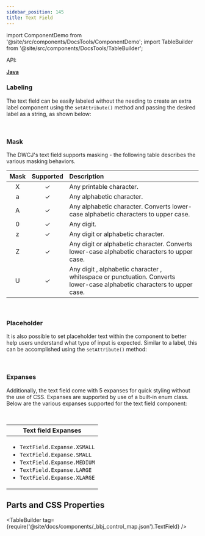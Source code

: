 ```yaml
---
sidebar_position: 145 
title: Text Field
---
```


import ComponentDemo from '@site/src/components/DocsTools/ComponentDemo';
import TableBuilder from '@site/src/components/DocsTools/TableBuilder';


<div style={{width: "100%" , display: "flex", justifyContent: "flex-end", marginBottom: "-50px"}}>
<p style={{color: "gray"}} >API:&nbsp;</p>
<b><a href="https://javadoc.io/static/org.dwcj/dwcj-engine/0.15.0/org/dwcj/controls/stringeditbox/StringEditBox.html" style={{justifySelf: "flex-end"}}> Java </a></b>
</div>

### Labeling


The text field can be easily labeled without the needing to create an extra label component using the `setAttribute()` method and passing the desired label as a string, as shown below: <br/>

<ComponentDemo 
path='https://hot.bbx.kitchen/webapp/controlsamples?class=control_demos.stringeditdemos.StringEditLabelDemo' 
javaE='https://raw.githubusercontent.com/DwcJava/ControlSamples/main/src/main/java/control_demos/stringeditdemos/StringEditLabelDemo.java'
javaC='https://raw.githubusercontent.com/DwcJava/ControlSamples/main/src/main/code_snippets/stringedit/Label.txt'
cssURL='https://raw.githubusercontent.com/DwcJava/ControlSamples/main/src/main/resources/css/stringeditboxstyles/string_edit_styles.css' 
javaHighlight='{16}'
height = '125px'
/>

<br/>

### Mask

The DWCJ's text field supports masking - the following table describes the various masking behaviors.

<table>
<thead>
<tr>
<th align="center">Mask</th>
<th align="center">Supported</th>
<th align="left">Description</th>
</tr>
</thead>
<tbody>
<tr>
<td align="center">X</td>
<td align="center">✓</td>
<td align="left">Any printable character.</td>
</tr>
<tr>
<td align="center">a</td>
<td align="center">✓</td>
<td align="left">Any alphabetic character.</td>
</tr>
<tr>
<td align="center">A</td>
<td align="center">✓</td>
<td align="left">Any alphabetic character. Converts lower-case alphabetic characters to upper case.</td>
</tr>
<tr>
<td align="center">0</td>
<td align="center">✓</td>
<td align="left">Any digit.</td>
</tr>
<tr>
<td align="center">z</td>
<td align="center">✓</td>
<td align="left">Any digit or alphabetic character.</td>
</tr>
<tr>
<td align="center">Z</td>
<td align="center">✓</td>
<td align="left">Any digit or alphabetic character. Converts lower-case alphabetic characters to upper case.</td>
</tr>
<tr>
<td align="center">U</td>
<td align="center">✓</td>
<td align="left">Any digit , alphabetic character , whitespace or punctuation. Converts lower-case alphabetic characters to upper case.</td>
</tr>
</tbody>
</table>

<br/>

### Placeholder

It is also possible to set placeholder text within the component to better help users understand what type of input is expected. Similar to a label, this can be accomplished using the `setAttribute()` method: <br/>

<ComponentDemo 
path='https://hot.bbx.kitchen/webapp/controlsamples?class=control_demos.stringeditdemos.StringEditPlaceholder' 
javaE='https://raw.githubusercontent.com/DwcJava/ControlSamples/main/src/main/java/control_demos/stringeditdemos/StringEditPlaceholder.java'
javaC='https://raw.githubusercontent.com/DwcJava/ControlSamples/main/src/main/code_snippets/stringedit/Placeholder.txt'
cssURL='https://raw.githubusercontent.com/DwcJava/ControlSamples/main/src/main/resources/css/stringeditboxstyles/string_edit_styles.css' 
javaHighlight='{17}'
height = '125px'
/>

<br/>

### Expanses

Additionally, the text field come with 5 expanses for quick styling without the use of CSS. Expanses are supported by use of a built-in enum class.
Below are the various expanses supported for the text field component: <br/>

<ComponentDemo 
path='https://hot.bbx.kitchen/webapp/controlsamples?class=control_demos.stringeditdemos.StringEditExpanse' 
javaE='https://raw.githubusercontent.com/DwcJava/ControlSamples/main/src/main/java/control_demos/stringeditdemos/StringEditExpanse.java'
javaC='https://raw.githubusercontent.com/DwcJava/ControlSamples/main/src/main/code_snippets/stringedit/Expanses.txt'
cssURL='https://raw.githubusercontent.com/DwcJava/ControlSamples/main/src/main/resources/css/stringeditboxstyles/string_edit_styles.css' 
javaHighlight='{16,19,22,25,28}'
height = '125px'
/>

<br/>

|Text field Expanses|
|-|
|<ul><li>```TextField.Expanse.XSMALL```</li><li>```TextField.Expanse.SMALL```</li><li>```TextField.Expanse.MEDIUM```</li><li>```TextField.Expanse.LARGE```</li><li>```TextField.Expanse.XLARGE```</li></ul>|

## Parts and CSS Properties

<TableBuilder tag={require('@site/docs/components/_bbj_control_map.json').TextField} />